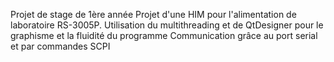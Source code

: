 Projet de stage de 1ère année
Projet d'une HIM pour l'alimentation de laboratoire RS-3005P.
Utilisation du multithreading et de QtDesigner pour le graphisme et la fluidité du programme
Communication grâce au port serial et par commandes SCPI
